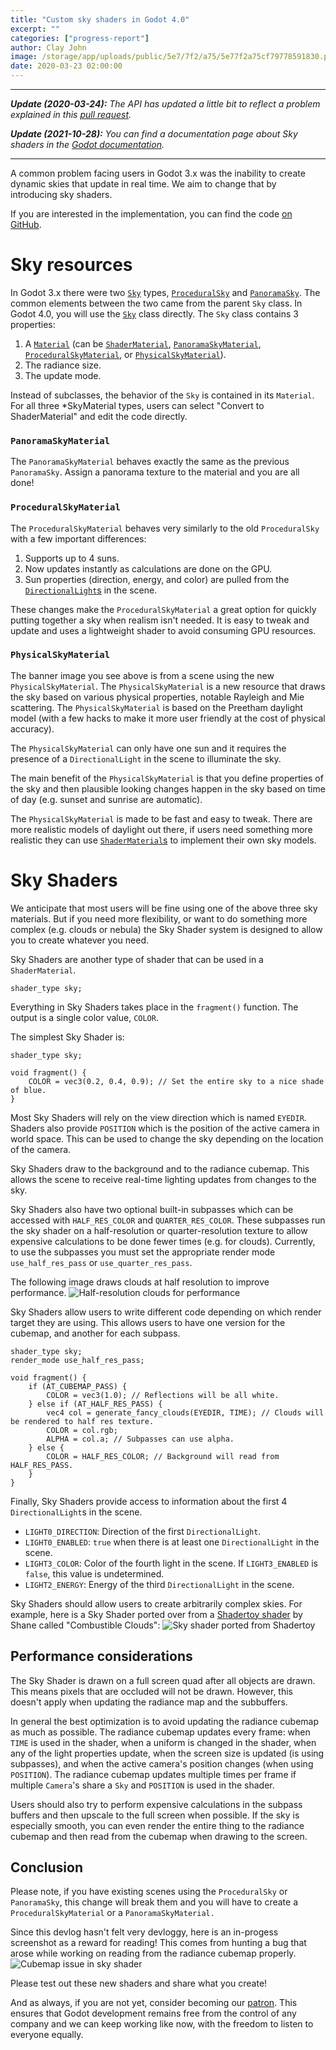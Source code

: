 ```yaml
---
title: "Custom sky shaders in Godot 4.0"
excerpt: ""
categories: ["progress-report"]
author: Clay John
image: /storage/app/uploads/public/5e7/7f2/a75/5e77f2a75cf79778591830.png
date: 2020-03-23 02:00:00
---
```


___

***Update (2020-03-24):** The API has updated a little bit to reflect a problem explained in this [pull request](https://github.com/godotengine/godot/pull/37268).*

***Update (2021-10-28):** You can find a documentation page about Sky shaders in the [Godot documentation](https://docs.godotengine.org/en/latest/tutorials/shaders/shader_reference/sky_shader.html).*

___

A common problem facing users in Godot 3.x was the inability to create dynamic skies that update in real time. We aim to change that by introducing sky shaders.

If you are interested in the implementation, you can find the code [on GitHub](https://github.com/godotengine/godot/pull/37179).

# Sky resources

In Godot 3.x there were two [`Sky`](https://docs.godotengine.org/en/3.2/classes/class_sky.html) types, [`ProceduralSky`](https://docs.godotengine.org/en/3.2/classes/class_proceduralsky.html) and [`PanoramaSky`](https://docs.godotengine.org/en/3.2/classes/class_panoramasky.html). The common elements between the two came from the parent `Sky` class. In Godot 4.0, you will use the [`Sky`](https://docs.godotengine.org/en/latest/classes/class_sky.html) class directly. The `Sky` class contains 3 properties:
1. A [`Material`](https://docs.godotengine.org/en/latest/classes/class_material.html) (can be [`ShaderMaterial`](https://docs.godotengine.org/en/latest/classes/class_shadermaterial.html), [`PanoramaSkyMaterial`](https://docs.godotengine.org/en/latest/classes/class_panoramaskymaterial.html), [`ProceduralSkyMaterial`](https://docs.godotengine.org/en/latest/classes/class_proceduralskymaterial.html), or [`PhysicalSkyMaterial`](https://docs.godotengine.org/en/latest/classes/class_physicalskymaterial.html)).
2. The radiance size.
3. The update mode.

Instead of subclasses, the behavior of the `Sky` is contained in its `Material`. For all three \*SkyMaterial types, users can select "Convert to ShaderMaterial" and edit the code directly.

### `PanoramaSkyMaterial`

The `PanoramaSkyMaterial` behaves exactly the same as the previous `PanoramaSky`. Assign a panorama texture to the material and you are all done!

### `ProceduralSkyMaterial`

The `ProceduralSkyMaterial` behaves very similarly to the old `ProceduralSky` with a few important differences:
1. Supports up to 4 suns.
2. Now updates instantly as calculations are done on the GPU.
3. Sun properties (direction, energy, and color) are pulled from the [`DirectionalLight`s](https://docs.godotengine.org/en/latest/classes/class_directionallight.html) in the scene.

These changes make the `ProceduralSkyMaterial` a great option for quickly putting together a sky when realism isn't needed. It is easy to tweak and update and uses a lightweight shader to avoid consuming GPU resources.

### `PhysicalSkyMaterial`

The banner image you see above is from a scene using the new `PhysicalSkyMaterial`. The `PhysicalSkyMaterial` is a new resource that draws the sky based on various physical properties, notable Rayleigh and Mie scattering. The `PhysicalSkyMaterial` is based on the Preetham daylight model (with a few hacks to make it more user friendly at the cost of physical accuracy).

The `PhysicalSkyMaterial` can only have one sun and it requires the presence of a `DirectionalLight` in the scene to illuminate the sky.

The main benefit of the `PhysicalSkyMaterial` is that you define properties of the sky and then plausible looking changes happen in the sky based on time of day (e.g. sunset and sunrise are automatic).

The `PhysicalSkyMaterial` is made to be fast and easy to tweak. There are more realistic models of daylight out there, if users need something more realistic they can use [`ShaderMaterial`s](https://docs.godotengine.org/en/latest/classes/class_shadermaterial.html) to implement their own sky models.

# Sky Shaders

We anticipate that most users will be fine using one of the above three sky materials. But if you need more flexibility, or want to do something more complex (e.g. clouds or nebula) the Sky Shader system is designed to allow you to create whatever you need.

Sky Shaders are another type of shader that can be used in a `ShaderMaterial`.

```
shader_type sky;
```

Everything in Sky Shaders takes place in the `fragment()` function. The output is a single color value, `COLOR`.

The simplest Sky Shader is:

```
shader_type sky;

void fragment() {
    COLOR = vec3(0.2, 0.4, 0.9); // Set the entire sky to a nice shade of blue.
}
```

Most Sky Shaders will rely on the view direction which is named `EYEDIR`. Shaders also provide `POSITION` which is the position of the active camera in world space. This can be used to change the sky depending on the location of the camera.

Sky Shaders draw to the background and to the radiance cubemap. This allows the scene to receive real-time lighting updates from changes to the sky.

Sky Shaders also have two optional built-in subpasses which can be accessed with `HALF_RES_COLOR` and `QUARTER_RES_COLOR`. These subpasses run the sky shader on a half-resolution or quarter-resolution texture to allow expensive calculations to be done fewer times (e.g. for clouds). Currently, to use the subpasses you must set the appropriate render mode `use_half_res_pass` or `use_quarter_res_pass`.

The following image draws clouds at half resolution to improve performance.
![Half-resolution clouds for performance](/storage/app/media/4.0/Sky-Shaders/Godot4-sky-shaders-clouds.png)

Sky Shaders allow users to write different code depending on which render target they are using. This allows users to have one version for the cubemap, and another for each subpass.

```
shader_type sky;
render_mode use_half_res_pass;

void fragment() {
    if (AT_CUBEMAP_PASS) {
        COLOR = vec3(1.0); // Reflections will be all white.
    } else if (AT_HALF_RES_PASS) {
        vec4 col = generate_fancy_clouds(EYEDIR, TIME); // Clouds will be rendered to half res texture.
        COLOR = col.rgb;
        ALPHA = col.a; // Subpasses can use alpha.
    } else {
        COLOR = HALF_RES_COLOR; // Background will read from HALF_RES_PASS.
    }
}
```

Finally, Sky Shaders provide access to information about the first 4 `DirectionalLight`s in the scene.
* `LIGHT0_DIRECTION`: Direction of the first `DirectionalLight`.
* `LIGHT0_ENABLED`: `true` when there is at least one `DirectionalLight` in the scene.
* `LIGHT3_COLOR`: Color of the fourth light in the scene. If `LIGHT3_ENABLED` is `false`, this value is undetermined.
* `LIGHT2_ENERGY`: Energy of the third `DirectionalLight` in the scene.

Sky Shaders should allow users to create arbitrarily complex skies. For example, here is a Sky Shader ported over from a [Shadertoy shader](https://www.shadertoy.com/view/MscXRH) by Shane called "Combustible Clouds":
![Sky shader ported from Shadertoy](/storage/app/media/4.0/Sky-Shaders/Godot4-sky-shaders-nebula.png)


## Performance considerations

The Sky Shader is drawn on a full screen quad after all objects are drawn. This means pixels that are occluded will not be drawn. However, this doesn't apply when updating the radiance map and the subbuffers.

In general the best optimization is to avoid updating the radiance cubemap as much as possible. The radiance cubemap updates every frame: when `TIME` is used in the shader, when a uniform is changed in the shader, when any of the light properties update, when the screen size is updated (is using subpasses), and when the active camera's position changes (when using `POSITION`). The radiance cubemap updates multiple times per frame if multiple `Camera`'s share a `Sky` and `POSITION` is used in the shader.

Users should also try to perform expensive calculations in the subpass buffers and then upscale to the full screen when possible. If the sky is especially smooth, you can even render the entire thing to the radiance cubemap and then read from the cubemap when drawing to the screen.

## Conclusion

Please note, if you have existing scenes using the `ProceduralSky` or `PanoramaSky`, this change will break them and you will have to create a `ProceduralSkyMaterial` or a `PanoramaSkyMaterial.`

Since this devlog hasn't felt very devloggy, here is an in-progess screenshot as a reward for reading! This comes from hunting a bug that arose while working on reading from the radiance cubemap properly.
![Cubemap issue in sky shader](/storage/app/media/4.0/Sky-Shaders/Godot4-sky-shaders-cubemap.png)

Please test out these new shaders and share what you create!

And as always, if you are not yet, consider becoming our [patron](https://www.patreon.com/godotengine). This ensures that Godot development remains free from the control of any company and we can keep working like now, with the freedom to listen to everyone equally.
